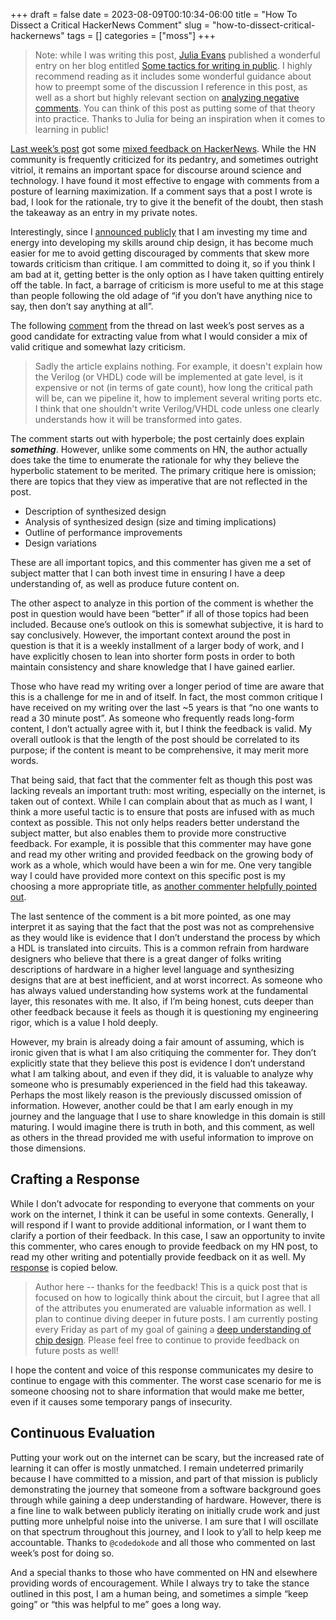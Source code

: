 +++ 
draft = false
date = 2023-08-09T00:10:34-06:00
title = "How To Dissect a Critical HackerNews Comment"
slug = "how-to-dissect-critical-hackernews"
tags = []
categories = ["moss"]
+++


> Note: while I was writing this post, [Julia Evans](https://jvns.ca/) published
> a wonderful entry on her blog entitled [Some tactics for writing in
> public](https://jvns.ca/blog/2023/08/07/tactics-for-writing-in-public/). I
> highly recommend reading as it includes some wonderful guidance about how to
> preempt some of the discussion I reference in this post, as well as a short
> but highly relevant section on [analyzing negative
> comments](https://jvns.ca/blog/2023/08/07/tactics-for-writing-in-public/#analyze-negative-comments).
> You can think of this post as putting some of that theory into practice.
> Thanks to Julia for being an inspiration when it comes to learning in public!

[Last week’s
post](https://danielmangum.com/posts/single-cycle-rv64-register-file/) got some
[mixed feedback on HackerNews](https://news.ycombinator.com/item?id=37000144).
While the HN community is frequently criticized for its pedantry, and sometimes
outright vitriol, it remains an important space for discourse around science and
technology. I have found it most effective to engage with comments from a
posture of learning maximization. If a comment says that a post I wrote is bad,
I look for the rationale, try to give it the benefit of the doubt, then stash
the takeaway as an entry in my private notes.

Interestingly, since I [announced
publicly](https://danielmangum.com/posts/a-three-year-bet-on-chip-design/) that
I am investing my time and energy into developing my skills around chip design,
it has become much easier for me to avoid getting discouraged by comments that
skew more towards criticism than critique. I am committed to doing it, so if you
think I am bad at it, getting better is the only option as I have taken quitting
entirely off the table. In fact, a barrage of criticism is more useful to me at
this stage than people following the old adage of “if you don’t have anything
nice to say, then don’t say anything at all”.

The following
[comment](https://news.ycombinator.com/item?id=37000911&goto=item%3Fid%3D37000144%2337000911)
from the thread on last week’s post serves as a good candidate for extracting
value from what I would consider a mix of valid critique and somewhat lazy
criticism.

> Sadly the article explains nothing. For example, it doesn't explain how the
> Verilog (or VHDL) code will be implemented at gate level, is it expensive or
> not (in terms of gate count), how long the critical path will be, can we
> pipeline it, how to implement several writing ports etc. I think that one
> shouldn't write Verilog/VHDL code unless one clearly understands how it will
> be transformed into gates.

The comment starts out with hyperbole; the post certainly does explain
*********something*********. However, unlike some comments on HN, the author
actually does take the time to enumerate the rationale for why they believe the
hyperbolic statement to be merited. The primary critique here is omission; there
are topics that they view as imperative that are not reflected in the post.

- Description of synthesized design
- Analysis of synthesized design (size and timing implications)
- Outline of performance improvements
- Design variations

These are all important topics, and this commenter has given me a set of subject
matter that I can both invest time in ensuring I have a deep understanding of,
as well as produce future content on.

The other aspect to analyze in this portion of the comment is whether the post
in question would have been “better” if all of those topics had been included.
Because one’s outlook on this is somewhat subjective, it is hard to say
conclusively. However, the important context around the post in question is that
it is a weekly installment of a larger body of work, and I have explicitly
chosen to lean into shorter form posts in order to both maintain consistency and
share knowledge that I have gained earlier.

Those who have read my writing over a longer period of time are aware that this
is a challenge for me in and of itself. In fact, the most common critique I have
received on my writing over the last ~5 years is that “no one wants to read a 30
minute post”. As someone who frequently reads long-form content, I don’t
actually agree with it, but I think the feedback is valid. My overall outlook is
that the length of the post should be correlated to its purpose; if the content
is meant to be comprehensive, it may merit more words.

That being said, that fact that the commenter felt as though this post was
lacking reveals an important truth: most writing, especially on the internet, is
taken out of context. While I can complain about that as much as I want, I think
a more useful tactic is to ensure that posts are infused with as much context as
possible. This not only helps readers better understand the subject matter, but
also enables them to provide more constructive feedback. For example, it is
possible that this commenter may have gone and read my other writing and
provided feedback on the growing body of work as a whole, which would have been
a win for me. One very tangible way I could have provided more context on this
specific post is my choosing a more appropriate title, as [another commenter
helpfully pointed
out](https://news.ycombinator.com/item?id=37002230&goto=item%3Fid%3D37000144%2337002230).

The last sentence of the comment is a bit more pointed, as one may interpret it
as saying that the fact that the post was not as comprehensive as they would
like is evidence that I don’t understand the process by which a HDL is
translated into circuits. This is a common refrain from hardware designers who
believe that there is a great danger of folks writing descriptions of hardware
in a higher level language and synthesizing designs that are at best
inefficient, and at worst incorrect. As someone who has always valued
understanding how systems work at the fundamental layer, this resonates with me.
It also, if I’m being honest, cuts deeper than other feedback because it feels
as though it is questioning my engineering rigor, which is a value I hold
deeply.

However, my brain is already doing a fair amount of assuming, which is ironic
given that is what I am also critiquing the commenter for. They don’t explicitly
state that they believe this post is evidence I don’t understand what I am
talking about, and even if they did, it is valuable to analyze why someone who
is presumably experienced in the field had this takeaway. Perhaps the most
likely reason is the previously discussed omission of information. However,
another could be that I am early enough in my journey and the language that I
use to share knowledge in this domain is still maturing. I would imagine there
is truth in both, and this comment, as well as others in the thread provided me
with useful information to improve on those dimensions.

## Crafting a Response

While I don’t advocate for responding to everyone that comments on your work on
the internet, I think it can be useful in some contexts. Generally, I will
respond if I want to provide additional information, or I want them to clarify a
portion of their feedback. In this case, I saw an opportunity to invite this
commenter, who cares enough to provide feedback on my HN post, to read my other
writing and potentially provide feedback on it as well. My
[response](https://news.ycombinator.com/reply?id=37002102&goto=item%3Fid%3D37000144%2337002102)
is copied below.

> Author here -- thanks for the feedback! This is a quick post that is focused
> on how to logically think about the circuit, but I agree that all of the
> attributes you enumerated are valuable information as well. I plan to continue
> diving deeper in future posts. I am currently posting every Friday as part of
> my goal of gaining a [deep understanding of chip
> design](https://danielmangum.com/posts/a-three-year-bet-on-chip-design/).
> Please feel free to continue to provide feedback on future posts as well!

I hope the content and voice of this response communicates my desire to continue
to engage with this commenter. The worst case scenario for me is someone
choosing not to share information that would make me better, even if it causes
some temporary pangs of insecurity.

## Continuous Evaluation

Putting your work out on the internet can be scary, but the increased rate of
learning it can offer is mostly unmatched. I remain undeterred primarily because
I have committed to a mission, and part of that mission is publicly
demonstrating the journey that someone from a software background goes through
while gaining a deep understanding of hardware. However, there is a fine line to
walk between publicly iterating on initially crude work and just putting more
unhelpful noise into the universe. I am sure that I will oscillate on that
spectrum throughout this journey, and I look to y’all to help keep me
accountable. Thanks to `@codedokode` and all those who commented on last week’s
post for doing so.

And a special thanks to those who have commented on HN and elsewhere providing
words of encouragement. While I always try to take the stance outlined in this
post, I am a human being, and sometimes a simple “keep going” or “this was
helpful to me” goes a long way.
